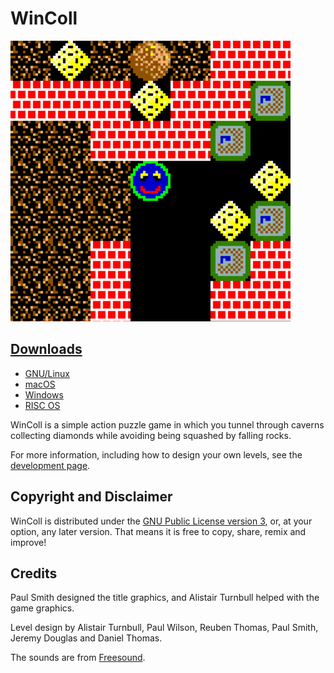 # WinColl

<div class="row">
<div class="col">
<img alt="Detail of a game in progress" src="Screenshot.png">
</div>
<div class="col">
<h2><a href="https://github.com/rrthomas/wincoll/releases/latest">Downloads</a></h2>
<ul>
<li><a href="https://github.com/rrthomas/wincoll/releases/latest/download/wincoll-Linux-X64">GNU/Linux</a></li>
<li><a href="https://github.com/rrthomas/wincoll/releases/latest/download/wincoll-macOS-ARM64.dmg">macOS</a></li>
<li><a href="https://github.com/rrthomas/wincoll/releases/latest/download/wincoll-win64.msi">Windows</a></li>
<li><a href="https://github.com/rrthomas/wincoll/releases/latest/download/wincoll-riscos.zip">RISC OS</a></li>
</ul>
WinColl is a simple action puzzle game in which you tunnel through caverns collecting diamonds while avoiding being squashed by falling rocks.
</div>
</div>


For more information, including how to design your own levels, see the [development page](https://github.com/rrthomas/wincoll).


## Copyright and Disclaimer

WinColl is distributed under the [GNU Public License version 3](https://www.gnu.org/licenses/gpl-3.0.html), or, at your
option, any later version. That means it is free to copy, share, remix and improve!


## Credits

Paul Smith designed the title graphics, and Alistair Turnbull helped with the game graphics.

Level design by Alistair Turnbull, Paul Wilson, Reuben Thomas, Paul Smith, Jeremy Douglas and Daniel Thomas.

The sounds are from [Freesound](https://freesound.org).
